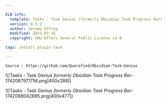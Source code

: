 ```yaml
---

ELN info:
  template: Tasks - Task Genius (formerly Obsidian Task Progress Bar)
  version: 0.3.2
  author: Jerome Offroy
  modified: 2025-03-16
  copyright: GNU Affero General Public License v3.0

tags: install plugin task

---
```

````ad-tip
Source : https://github.com/Quorafind/Obsidian-Task-Genius

````

![[Tasks - Task Genius _formerly Obsidian Task Progress Bar_-1742087971756.png|400x288]]

![[Tasks - Task Genius _formerly Obsidian Task Progress Bar_-1742088042695.png|400x477]]
